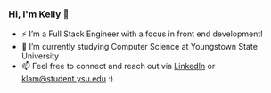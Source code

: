 <!--
**kellylamkelly/kellylamkelly** is a ✨ _special_ ✨ repository because its `README.md` (this file) appears on your GitHub profile.

Here are some ideas to get you started:

- 🔭 I’m currently working on ...
- 🌱 I’m currently learning ...
- 👯 I’m looking to collaborate on ...
- 🤔 I’m looking for help with ...
- 💬 Ask me about ...
- 📫 How to reach me: ...
- 😄 Pronouns: ...
- ⚡ Fun fact: ...
-->

### Hi, I'm Kelly 👋

- ⚡ I’m a Full Stack Engineer with a focus in front end development!
- 🌱 I’m currently studying Computer Science at Youngstown State University
- 📫 Feel free to connect and reach out via [LinkedIn](https://linkedin.com/in/kellylamkelly) or klam@student.ysu.edu :)
